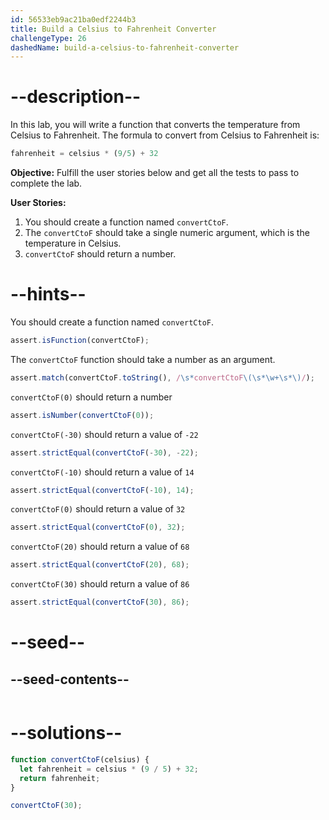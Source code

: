 ```yaml
---
id: 56533eb9ac21ba0edf2244b3
title: Build a Celsius to Fahrenheit Converter
challengeType: 26
dashedName: build-a-celsius-to-fahrenheit-converter
---
```


# --description--

In this lab, you will write a function that converts the temperature from Celsius to Fahrenheit. The formula to convert from Celsius to Fahrenheit is:

```js
fahrenheit = celsius * (9/5) + 32
```

**Objective:** Fulfill the user stories below and get all the tests to pass to complete the lab.

**User Stories:**

1. You should create a function named `convertCtoF`.
2. The `convertCtoF` should take a single numeric argument, which is the temperature in Celsius.
3. `convertCtoF` should return a number.

# --hints--

You should create a function named `convertCtoF`.

```js
assert.isFunction(convertCtoF);
```

The `convertCtoF` function should take a number as an argument.

```js
assert.match(convertCtoF.toString(), /\s*convertCtoF\(\s*\w+\s*\)/);
```

`convertCtoF(0)` should return a number

```js
assert.isNumber(convertCtoF(0));
```

`convertCtoF(-30)` should return a value of `-22`

```js
assert.strictEqual(convertCtoF(-30), -22);
```

`convertCtoF(-10)` should return a value of `14`

```js
assert.strictEqual(convertCtoF(-10), 14);
```

`convertCtoF(0)` should return a value of `32`

```js
assert.strictEqual(convertCtoF(0), 32);
```

`convertCtoF(20)` should return a value of `68`

```js
assert.strictEqual(convertCtoF(20), 68);
```

`convertCtoF(30)` should return a value of `86`

```js
assert.strictEqual(convertCtoF(30), 86);
```

# --seed--

## --seed-contents--

```js

```

# --solutions--

```js
function convertCtoF(celsius) {
  let fahrenheit = celsius * (9 / 5) + 32;
  return fahrenheit;
}

convertCtoF(30);
```
